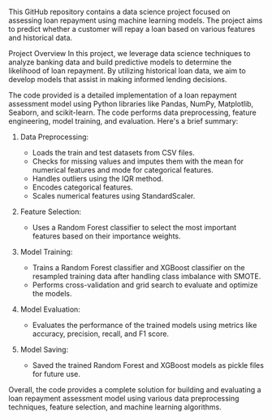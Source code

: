 
This GitHub repository contains a data science project focused on assessing loan repayment using machine learning models. The project aims to predict whether a customer will repay a loan based on various features and historical data.

Project Overview
In this project, we leverage data science techniques to analyze banking data and build predictive models to determine the likelihood of loan repayment. By utilizing historical loan data, we aim to develop models that assist in making informed lending decisions.

The code provided is a detailed implementation of a loan repayment assessment model using Python libraries like Pandas, NumPy, Matplotlib, Seaborn, and scikit-learn. The code performs data preprocessing, feature engineering, model training, and evaluation. Here's a brief summary:

1. Data Preprocessing:
   - Loads the train and test datasets from CSV files.
   - Checks for missing values and imputes them with the mean for numerical features and mode for categorical features.
   - Handles outliers using the IQR method.
   - Encodes categorical features.
   - Scales numerical features using StandardScaler.

2. Feature Selection:
   - Uses a Random Forest classifier to select the most important features based on their importance weights.

3. Model Training:
   - Trains a Random Forest classifier and XGBoost classifier on the resampled training data after handling class imbalance with SMOTE.
   - Performs cross-validation and grid search to evaluate and optimize the models.

4. Model Evaluation:
   - Evaluates the performance of the trained models using metrics like accuracy, precision, recall, and F1 score.

5. Model Saving:
   - Saved the trained Random Forest and XGBoost models as pickle files for future use.

Overall, the code provides a complete solution for building and evaluating a loan repayment assessment model using various data preprocessing techniques, feature selection, and machine learning algorithms.
